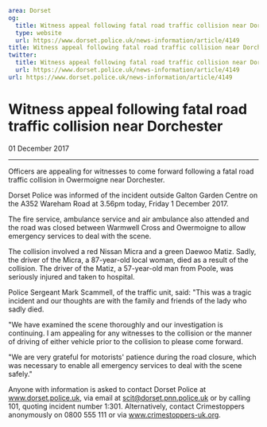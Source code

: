 ```yaml
area: Dorset
og:
  title: Witness appeal following fatal road traffic collision near Dorchester
  type: website
  url: https://www.dorset.police.uk/news-information/article/4149
title: Witness appeal following fatal road traffic collision near Dorchester |
twitter:
  title: Witness appeal following fatal road traffic collision near Dorchester
  url: https://www.dorset.police.uk/news-information/article/4149
url: https://www.dorset.police.uk/news-information/article/4149
```

# Witness appeal following fatal road traffic collision near Dorchester

01 December 2017

* * *

Officers are appealing for witnesses to come forward following a fatal road traffic collision in Owermoigne near Dorchester.

Dorset Police was informed of the incident outside Galton Garden Centre on the A352 Wareham Road at 3.56pm today, Friday 1 December 2017.

The fire service, ambulance service and air ambulance also attended and the road was closed between Warmwell Cross and Owermoigne to allow emergency services to deal with the scene.

The collision involved a red Nissan Micra and a green Daewoo Matiz. Sadly, the driver of the Micra, a 87-year-old local woman, died as a result of the collision. The driver of the Matiz, a 57-year-old man from Poole, was seriously injured and taken to hospital.

Police Sergeant Mark Scammell, of the traffic unit, said: "This was a tragic incident and our thoughts are with the family and friends of the lady who sadly died.

"We have examined the scene thoroughly and our investigation is continuing. I am appealing for any witnesses to the collision or the manner of driving of either vehicle prior to the collision to please come forward.

"We are very grateful for motorists' patience during the road closure, which was necessary to enable all emergency services to deal with the scene safely."

Anyone with information is asked to contact Dorset Police at www.dorset.police.uk, via email at scit@dorset.pnn.police.uk or by calling 101, quoting incident number 1:301. Alternatively, contact Crimestoppers anonymously on 0800 555 111 or via www.crimestoppers-uk.org.
